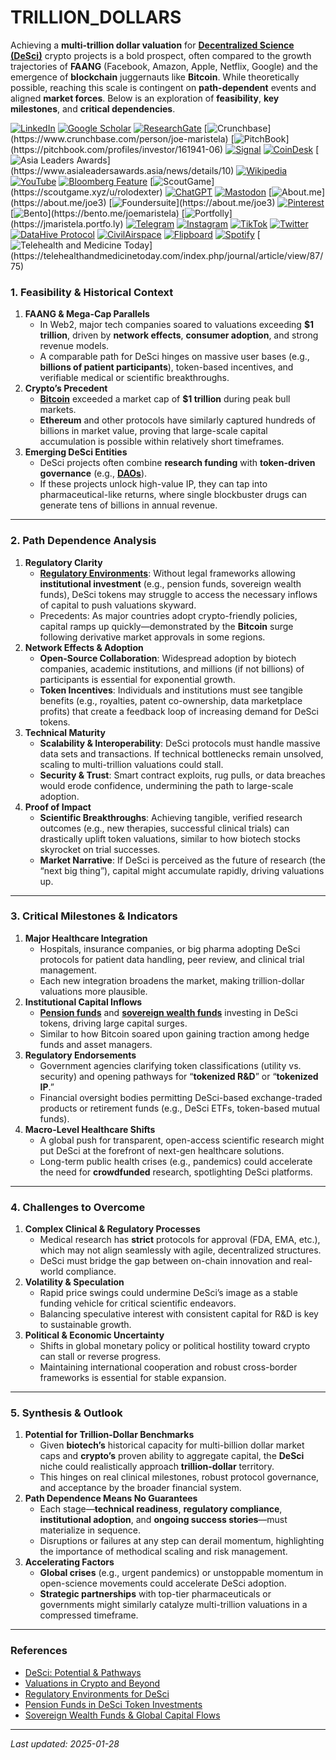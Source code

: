 # TRILLION\_DOLLARS

Achieving a **multi-trillion dollar valuation** for [**Decentralized Science (DeSci)**](DESCI.md) crypto projects is a bold prospect, often compared to the growth trajectories of **FAANG** (Facebook, Amazon, Apple, Netflix, Google) and the emergence of **blockchain** juggernauts like **Bitcoin**. While theoretically possible, reaching this scale is contingent on **path-dependent** events and aligned **market forces**. Below is an exploration of **feasibility**, **key milestones**, and **critical dependencies**.

[![LinkedIn](https://img.shields.io/badge/LinkedIn-Profile-0077B5?style=flat-square\&logo=linkedin\&logoColor=white)](https://linkedin.com/in/rolodexter) [![Google Scholar](https://img.shields.io/badge/Google_Scholar-Profile-4285F4?style=flat-square\&logo=googlescholar\&logoColor=white)](https://scholar.google.com/citations?user=gHTHirEAAAAJ) [![ResearchGate](https://img.shields.io/badge/ResearchGate-Profile-00CCBB?style=flat-square\&logo=researchgate\&logoColor=white)](https://www.researchgate.net/profile/Joe-Maristela-2) [![Crunchbase](https://img.shields.io/badge/Crunchbase-Profile-0288D1?style=flat-square\&logo=data:image/svg+xml;base64,PHN...)](https://www.crunchbase.com/person/joe-maristela) [![PitchBook](https://img.shields.io/badge/PitchBook-Profile-003B6B?style=flat-square\&logo=data:image/svg+xml;base64,PHN...)](https://pitchbook.com/profiles/investor/161941-06) [![Signal](https://img.shields.io/badge/Signal-Profile-6E97F0?style=flat-square\&logo=signal\&logoColor=white)](https://signal.nfx.com/investors/joe-maristela) [![CoinDesk](https://img.shields.io/badge/CoinDesk-Contributor-F7931A?style=flat-square\&logo=news\&logoColor=white)](https://www.coindesk.com/author/joe-maristela) [![Asia Leaders Awards](https://img.shields.io/badge/Asia_Leaders_Awards-Feature-DA291C?style=flat-square\&logo=data:image/svg+xml;base64,PHN...)](https://www.asialeadersawards.asia/news/details/10) [![Wikipedia](https://img.shields.io/badge/Wikipedia-Profile-000000?style=flat-square\&logo=wikipedia\&logoColor=white)](https://en.wikipedia.org/wiki/File:Joe_Maristela_in_Paniqui_Tarlac_Tech_Seminar_2015.jpg) [![YouTube](https://img.shields.io/badge/YouTube-Channel-FF0000?style=flat-square\&logo=youtube\&logoColor=white)](https://www.youtube.com/@rolodexter) [![Bloomberg Feature](https://img.shields.io/badge/Bloomberg-Feature-5E5E5E?style=flat-square\&logo=youtube\&logoColor=white)](https://www.youtube.com/watch?v=Ep8Mo0kRjaY) [![ScoutGame](https://img.shields.io/badge/ScoutGame-Profile-8A2BE2?style=flat-square\&logo=data:image/svg+xml;base64,PHN...)](https://scoutgame.xyz/u/rolodexter) [![ChatGPT](https://img.shields.io/badge/ChatGPT-Resume_and_Biodata-00A67E?style=flat-square\&logo=chatgpt\&logoColor=white)](https://chatgpt.com/g/g-675caa5a54e88191bd807764592df744-joe-s-resume-and-application-data) [![Mastodon](https://img.shields.io/badge/Mastodon-Profile-6364FF?style=flat-square\&logo=mastodon\&logoColor=white)](https://mastodon.social/@JoeMaristela) [![About.me](https://img.shields.io/badge/About.me-Profile-000000?style=flat-square\&logo=data:image/svg+xml;base64,PHN...)](https://about.me/joe3) [![Foundersuite](https://img.shields.io/badge/Foundersuite-Profile-0056D2?style=flat-square\&logo=data:image/svg+xml;base64,PHN...)](https://about.me/joe3) [![Pinterest](https://img.shields.io/badge/Pinterest-@rolodexter-BD081C?style=flat-square\&logo=pinterest\&logoColor=white)](https://nl.pinterest.com/rolodexter/) [![Bento](https://img.shields.io/badge/Bento-Profile-F7931A?style=flat-square\&logo=data:image/svg+xml;base64,PHN...)](https://bento.me/joemaristela) [![Portfolly](https://img.shields.io/badge/Portfolly-Profile-F7931A?style=flat-square\&logo=data:image/svg+xml;base64,PHN...)](https://jmaristela.portfo.ly) [![Telegram](https://img.shields.io/badge/Telegram-Contact-2CA5E0?style=flat-square\&logo=telegram\&logoColor=white)](https://t.me/joemaristela) [![Instagram](https://img.shields.io/badge/Instagram-@joemaristela3-E4405F?style=flat-square\&logo=instagram\&logoColor=white)](https://www.instagram.com/joemaristela3/) [![TikTok](https://img.shields.io/badge/TikTok-@rolodexter-000000?style=flat-square\&logo=tiktok\&logoColor=white)](https://www.tiktok.com/@rolodexter) [![Twitter](https://img.shields.io/badge/Twitter-Profile-1DA1F2?style=flat-square\&logo=twitter\&logoColor=white)](https://twitter.com/joemaristela) [![DataHive Protocol](https://img.shields.io/badge/DataHive-Protocol-005F73?style=flat-square\&logo=github\&logoColor=white)](https://github.com/rolodexter/DataHive-Protocol) [![CivilAirspace](https://img.shields.io/badge/CivilAirspace-Project-023047?style=flat-square\&logo=github\&logoColor=white)](https://github.com/rolodexter/CivilAirspace) [![Flipboard](https://img.shields.io/badge/Flipboard-Magazine-E83151?style=flat-square\&logo=flipboard\&logoColor=white)](https://flipboard.com/@rolodexter/rolodexter-jergu04fz) [![Spotify](https://img.shields.io/badge/Spotify-Listen-1DB954?style=flat-square\&logo=spotify\&logoColor=white)](https://open.spotify.com/show/11s0wEdbc8k3caT6xur57a) [![Telehealth and Medicine Today](https://img.shields.io/badge/Telehealth-Article-0077B5?style=flat-square\&logo=data:image/svg+xml;base64,PHN...)](https://telehealthandmedicinetoday.com/index.php/journal/article/view/87/75)

### 1. Feasibility & Historical Context

1. **FAANG & Mega-Cap Parallels**
   * In Web2, major tech companies soared to valuations exceeding **$1 trillion**, driven by **network effects**, **consumer adoption**, and strong revenue models.
   * A comparable path for DeSci hinges on massive user bases (e.g., **billions of patient participants**), token-based incentives, and verifiable medical or scientific breakthroughs.
2. **Crypto’s Precedent**
   * [**Bitcoin**](https://en.wikipedia.org/wiki/Bitcoin) exceeded a market cap of **$1 trillion** during peak bull markets.
   * **Ethereum** and other protocols have similarly captured hundreds of billions in market value, proving that large-scale capital accumulation is possible within relatively short timeframes.
3. **Emerging DeSci Entities**
   * DeSci projects often combine **research funding** with **token-driven governance** (e.g., [**DAOs**](DAOS.md)).
   * If these projects unlock high-value IP, they can tap into pharmaceutical-like returns, where single blockbuster drugs can generate tens of billions in annual revenue.

***

### 2. Path Dependence Analysis

1. **Regulatory Clarity**
   * [**Regulatory Environments**](REGULATORY_ENVIRONMENTS.md): Without legal frameworks allowing **institutional investment** (e.g., pension funds, sovereign wealth funds), DeSci tokens may struggle to access the necessary inflows of capital to push valuations skyward.
   * Precedents: As major countries adopt crypto-friendly policies, capital ramps up quickly—demonstrated by the **Bitcoin** surge following derivative market approvals in some regions.
2. **Network Effects & Adoption**
   * **Open-Source Collaboration**: Widespread adoption by biotech companies, academic institutions, and millions (if not billions) of participants is essential for exponential growth.
   * **Token Incentives**: Individuals and institutions must see tangible benefits (e.g., royalties, patent co-ownership, data marketplace profits) that create a feedback loop of increasing demand for DeSci tokens.
3. **Technical Maturity**
   * **Scalability & Interoperability**: DeSci protocols must handle massive data sets and transactions. If technical bottlenecks remain unsolved, scaling to multi-trillion valuations could stall.
   * **Security & Trust**: Smart contract exploits, rug pulls, or data breaches would erode confidence, undermining the path to large-scale adoption.
4. **Proof of Impact**
   * **Scientific Breakthroughs**: Achieving tangible, verified research outcomes (e.g., new therapies, successful clinical trials) can drastically uplift token valuations, similar to how biotech stocks skyrocket on trial successes.
   * **Market Narrative**: If DeSci is perceived as the future of research (the “next big thing”), capital might accumulate rapidly, driving valuations up.

***

### 3. Critical Milestones & Indicators

1. **Major Healthcare Integration**
   * Hospitals, insurance companies, or big pharma adopting DeSci protocols for patient data handling, peer review, and clinical trial management.
   * Each new integration broadens the market, making trillion-dollar valuations more plausible.
2. **Institutional Capital Inflows**
   * [**Pension funds**](PENSION_FUNDS.md) and [**sovereign wealth funds**](../../../literary_products/joes_notes/misc/the_meaning_of_bitcoin.md) investing in DeSci tokens, driving large capital surges.
   * Similar to how Bitcoin soared upon gaining traction among hedge funds and asset managers.
3. **Regulatory Endorsements**
   * Government agencies clarifying token classifications (utility vs. security) and opening pathways for “**tokenized R\&D**” or “**tokenized IP**.”
   * Financial oversight bodies permitting DeSci-based exchange-traded products or retirement funds (e.g., DeSci ETFs, token-based mutual funds).
4. **Macro-Level Healthcare Shifts**
   * A global push for transparent, open-access scientific research might put DeSci at the forefront of next-gen healthcare solutions.
   * Long-term public health crises (e.g., pandemics) could accelerate the need for **crowdfunded** research, spotlighting DeSci platforms.

***

### 4. Challenges to Overcome

1. **Complex Clinical & Regulatory Processes**
   * Medical research has **strict** protocols for approval (FDA, EMA, etc.), which may not align seamlessly with agile, decentralized structures.
   * DeSci must bridge the gap between on-chain innovation and real-world compliance.
2. **Volatility & Speculation**
   * Rapid price swings could undermine DeSci’s image as a stable funding vehicle for critical scientific endeavors.
   * Balancing speculative interest with consistent capital for R\&D is key to sustainable growth.
3. **Political & Economic Uncertainty**
   * Shifts in global monetary policy or political hostility toward crypto can stall or reverse progress.
   * Maintaining international cooperation and robust cross-border frameworks is essential for stable expansion.

***

### 5. Synthesis & Outlook

1. **Potential for Trillion-Dollar Benchmarks**
   * Given **biotech’s** historical capacity for multi-billion dollar market caps and **crypto’s** proven ability to aggregate capital, the **DeSci** niche could realistically approach **trillion-dollar** territory.
   * This hinges on real clinical milestones, robust protocol governance, and acceptance by the broader financial system.
2. **Path Dependence Means No Guarantees**
   * Each stage—**technical readiness**, **regulatory compliance**, **institutional adoption**, and **ongoing success stories**—must materialize in sequence.
   * Disruptions or failures at any step can derail momentum, highlighting the importance of methodical scaling and risk management.
3. **Accelerating Factors**
   * **Global crises** (e.g., urgent pandemics) or unstoppable momentum in open-science movements could accelerate DeSci adoption.
   * **Strategic partnerships** with top-tier pharmaceuticals or governments might similarly catalyze multi-trillion valuations in a compressed timeframe.

***

### References

* [DeSci: Potential & Pathways](DESCI.md)
* [Valuations in Crypto and Beyond](VALUATIONS.md)
* [Regulatory Environments for DeSci](REGULATORY_ENVIRONMENTS.md)
* [Pension Funds in DeSci Token Investments](PENSION_FUNDS.md)
* [Sovereign Wealth Funds & Global Capital Flows](../../../literary_products/joes_notes/misc/the_meaning_of_bitcoin.md)

***

_Last updated: 2025-01-28_
